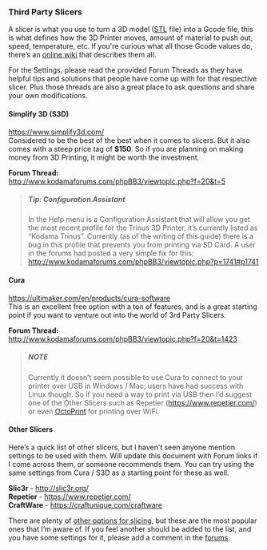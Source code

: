 
### Third Party Slicers
A slicer is what you use to turn a 3D model ([STL](https://en.wikipedia.org/wiki/STL_%28file_format%29) file) into a Gcode file, this is what defines how the 3D Printer moves, amount of material to push out, speed, temperature, etc. If you're curious what all those Gcode values do, there’s an [online wiki](https://en.wikipedia.org/wiki/G-code) that describes them all.

For the Settings, please read the provided Forum Threads as they have helpful tips and solutions that people have come up with for that respective slicer. Plus those threads are also a great place to ask questions and share your own modifications.

#### Simplify 3D (S3D)
<https://www.simplify3d.com/> <br/>
Considered to be the best of the best when it comes to slicers. But it also comes with a steep price tag of **$150**. So if you are planning on making money from 3D Printing, it might be worth the investment.

**Forum Thread:** <br/>
<http://www.kodamaforums.com/phpBB3/viewtopic.php?f=20&t=5>

> ##### Tip: Configuration Assistant
> In the Help menu is a Configuration Assistant that will allow you get the most recent profile for the Trinus 3D Printer, it’s currently listed as “Kodama Trinus”. Currently (as of the writing of this guide) there is a bug in this profile that prevents you from printing via SD Card. A user in the forums had posted a very simple fix for this:
> <http://www.kodamaforums.com/phpBB3/viewtopic.php?p=1741#p1741>

#### Cura
<https://ultimaker.com/en/products/cura-software> <br/>
This is an excellent free option with a ton of features, and is a great starting point if you want to venture out into the world of 3rd Party Slicers.

**Forum Thread:** <br/>
<http://www.kodamaforums.com/phpBB3/viewtopic.php?f=20&t=1423>

> ##### NOTE
> Currently it doesn’t seem possible to use Cura to connect to your printer over USB in Windows / Mac; users have had success with Linux though. So if you need a way to print via USB then I’d suggest one of the Other Slicers such as Repetier (<https://www.repetier.com/>) or even [OctoPrint](#print-over-wifi---octoprint) for printing over WiFi.

#### Other Slicers
Here’s a quick list of other slicers, but I haven’t seen anyone mention settings to be used with them. Will update this document with Forum links if I come across them, or someone recommends them. You can try using the same settings from Cura / S3D as a starting point for these as well.

**Slic3r** - <http://slic3r.org/> <br/>
**Repetier** - <https://www.repetier.com/> <br/>
**CraftWare** - <https://craftunique.com/craftware> <br/>

There are plenty of [other options for slicing](https://all3dp.com/best-3d-slicer-software-3d-printer/), but these are the most popular ones that I’m aware of. If you feel another should be added to the list, and you have some settings for it, please add a comment in the [forums](http://www.kodamaforums.com/phpBB3/viewtopic.php?f=21&t=1627).
